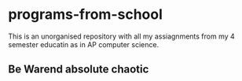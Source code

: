 # programs-from-school
This is an unorganised repository with all my assiagnments from my 4 semester educatin as in AP computer science.

## Be Warend absolute chaotic
